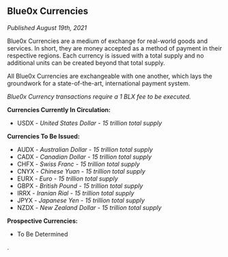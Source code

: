 ## **Blue0x Currencies** ##

_Published August 19th, 2021_

Blue0x Currencies are a medium of exchange for real-world goods and services. In short, they are money accepted as a method of payment in their respective regions.  Each currency is issued with a total supply and no additional units can be created beyond that total supply.  

All Blue0x Currencies are exchangeable with one another, which lays the groundwork for a state-of-the-art, international payment system.

_Blue0x Currency transactions require a 1 BLX fee to be executed._

**Currencies Currently In Circulation:**

* USDX - _United States Dollar - 15 trillion total supply_ 

**Currencies To Be Issued:**

* AUDX - _Australian Dollar - 15 trillion total supply_
* CADX - _Canadian Dollar - 15 trillion total supply_
* CHFX - _Swiss Franc - 15 trillion total supply_
* CNYX - _Chinese Yuan - 15 trillion total supply_
* EURX - _Euro - 15 trillion total supply_
* GBPX - _British Pound  - 15 trillion total supply_
* IRRX - _Iranian Rial - 15 trillion total supply_
* JPYX - _Japanese Yen - 15 trillion total supply_
* NZDX - _New Zealand Dollar - 15 trillion total supply_

**Prospective Currencies:**

* To Be Determined





.



